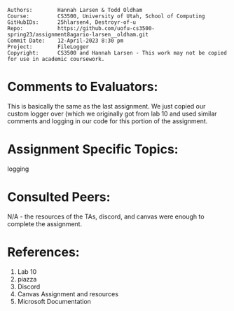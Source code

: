 ﻿```
Authors:		Hannah Larsen & Todd Oldham
Course:			CS3500, University of Utah, School of Computing
GitHubIDs:		25hlarsen4, Destroyr-of-u
Repo:			https://github.com/uofu-cs3500-spring23/assignment8agario-larsen__oldham.git
Commit Date:	12-April-2023 8:30 pm
Project:	  	FileLogger
Copyright:		CS3500 and Hannah Larsen - This work may not be copied for use in academic coursework.
```


# Comments to Evaluators:

This is basically the same as the last assignment. We just copied our custom logger over (which we originally got from lab 10 
and used similar comments and logging in our code for this portion of the assignment.

# Assignment Specific Topics:

logging

# Consulted Peers:

N/A - the resources of the TAs, discord, and canvas were enough to complete the assignment.

# References:

1. Lab 10
2. piazza
3. Discord
4. Canvas Assignment and resources
5. Microsoft Documentation
